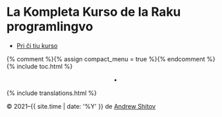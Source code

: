 # La Kompleta Kurso de la Raku programlingvo

* [Pri ĉi tiu kurso](/eo/about-this-course)

{% comment %}{% assign compact_menu = true %}{% endcomment %}
{% include toc.html %}

<center>•</center>

{% include translations.html %}

© 2021–{{ site.time | date: '%Y' }} de <a href="https://andrewshitov.com/">Andrew Shitov</a>

